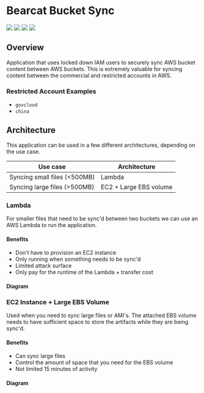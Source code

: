 # Bearcat Bucket Sync

![](https://github.com/ArdusJax/bearcat/workflows/Production%20Build/badge.svg) ![](https://github.com/ArdusJax/bearcat/workflows/Development%20Build/badge.svg) ![](https://github.com/ArdusJax/bearcat/workflows/Cargo%20Security%20Audit/badge.svg) ![](https://github.com/ArdusJax/bearcat/workflows/Testing/badge.svg) 

## Overview

Application that uses locked down IAM users to securely sync AWS bucket content between AWS buckets. This is extremely valuable for syncing content between the commercial and restricted accounts in AWS.

### Restricted Account Examples

- `govcloud`
- `china`

## Architecture

This application can be used in a few different architectures, depending on the use case.

| Use case | Architecture|
|----------|-------------|
|Syncing small files (<500MB)|Lambda
|Syncing large files (>500MB)|EC2 + Large EBS volume

### Lambda

For smaller files that need to be sync'd between two buckets we can use an AWS Lambda to run the application.

#### Benefits

- Don't have to provision an EC2 instance
- Only running when something needs to be sync'd
- Limited attack surface
- Only pay for the runtime of the Lambda + transfer cost

#### Diagram

### EC2 Instance + Large EBS Volume

Used when you need to sync large files or AMI's. The attached EBS volume needs to have sufficient space to store the artifacts while they are being sync'd.

#### Benefits

- Can sync large files
- Control the amount of space that you need for the EBS volume
- Not limited 15 minutes of activity

#### Diagram
